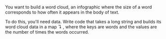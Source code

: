 You want to build a word cloud, an infographic where the size of a word corresponds to how often it appears in the body of text.

To do this, you'll need data. Write code that takes a long string and builds its word cloud data in a map ↴ , where the keys are words and the values are the number of times the words occurred.
